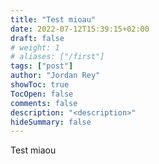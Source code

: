 ```yaml
---
title: "Test mioau"
date: 2022-07-12T15:39:15+02:00
draft: false
# weight: 1
# aliases: ["/first"]
tags: ["post"]
author: "Jordan Rey"
showToc: true
TocOpen: false
comments: false
description: "<description>"
hideSummary: false
---
```


Test miaou
